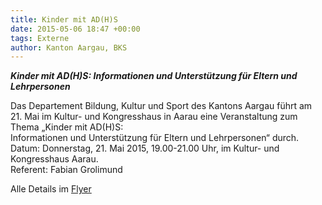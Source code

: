 ```yaml
---
title: Kinder mit AD(H)S
date: 2015-05-06 18:47 +00:00
tags: Externe
author: Kanton Aargau, BKS
---
```


***Kinder mit AD(H)S: Informationen und Unterstützung für Eltern und Lehrpersonen***    

Das Departement Bildung, Kultur und Sport des Kantons Aargau führt am 21. Mai im Kultur- und Kongresshaus in Aarau eine Veranstaltung zum Thema „Kinder mit AD(H)S:     
Informationen und Unterstützung für Eltern und Lehrpersonen“ durch.    
Datum: Donnerstag, 21. Mai 2015, 19.00-21.00 Uhr, im Kultur- und Kongresshaus Aarau.    
Referent: Fabian Grolimund
 
Alle Details im [Flyer](/download/news/Flyer_Eltern_ADHS.PDF)